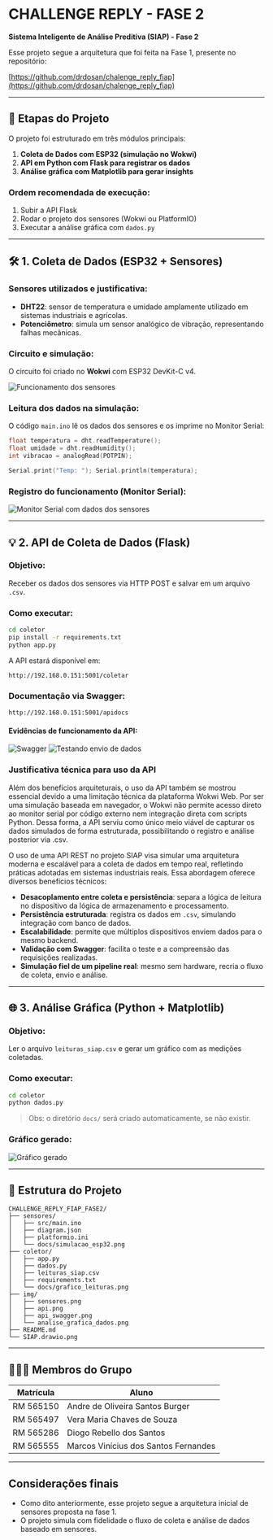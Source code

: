 # CHALLENGE REPLY - FASE 2

**Sistema Inteligente de Análise Preditiva (SIAP) - Fase 2**

Esse projeto segue a arquitetura que foi feita na Fase 1, presente no repositório:

[https://github.com/drdosan/chalenge_reply_fiap](https://github.com/drdosan/chalenge_reply_fiap)

---

## 📅 Etapas do Projeto

O projeto foi estruturado em três módulos principais:

1. **Coleta de Dados com ESP32 (simulação no Wokwi)**
2. **API em Python com Flask para registrar os dados**
3. **Análise gráfica com Matplotlib para gerar insights**

### Ordem recomendada de execução:

1. Subir a API Flask
2. Rodar o projeto dos sensores (Wokwi ou PlatformIO)
3. Executar a análise gráfica com `dados.py`

---

## 🛠️ 1. Coleta de Dados (ESP32 + Sensores)

### Sensores utilizados e justificativa:

* **DHT22**: sensor de temperatura e umidade amplamente utilizado em sistemas industriais e agrícolas.
* **Potenciômetro**: simula um sensor analógico de vibração, representando falhas mecânicas.

### Circuito e simulação:

O circuito foi criado no **Wokwi** com ESP32 DevKit-C v4.

![Funcionamento dos sensores](img/circuito.png)

### Leitura dos dados na simulação:

O código `main.ino` lê os dados dos sensores e os imprime no Monitor Serial:

```cpp
float temperatura = dht.readTemperature();
float umidade = dht.readHumidity();
int vibracao = analogRead(POTPIN);

Serial.print("Temp: "); Serial.println(temperatura);
```

### Registro do funcionamento (Monitor Serial):

![Monitor Serial com dados dos sensores](img/sensores.png)

---

## 💡 2. API de Coleta de Dados (Flask)

### Objetivo:

Receber os dados dos sensores via HTTP POST e salvar em um arquivo `.csv`.

### Como executar:

```bash
cd coletor
pip install -r requirements.txt
python app.py
```

A API estará disponível em:

```
http://192.168.0.151:5001/coletar
```

### Documentação via Swagger:

```
http://192.168.0.151:5001/apidocs
```

#### Evidências de funcionamento da API:

![Swagger](img/api_swagger.png)
![Testando envio de dados](img/api.png)

### Justificativa técnica para uso da API

Além dos benefícios arquiteturais, o uso da API também se mostrou essencial devido a uma limitação técnica da plataforma Wokwi Web. Por ser uma simulação baseada em navegador, o Wokwi não permite acesso direto ao monitor serial por código externo nem integração direta com scripts Python. Dessa forma, a API serviu como único meio viável de capturar os dados simulados de forma estruturada, possibilitando o registro e análise posterior via .csv.

O uso de uma API REST no projeto SIAP visa simular uma arquitetura moderna e escalável para a coleta de dados em tempo real, refletindo práticas adotadas em sistemas industriais reais. Essa abordagem oferece diversos benefícios técnicos:

* **Desacoplamento entre coleta e persistência**: separa a lógica de leitura no dispositivo da lógica de armazenamento e processamento.
* **Persistência estruturada**: registra os dados em `.csv`, simulando integração com banco de dados.
* **Escalabilidade**: permite que múltiplos dispositivos enviem dados para o mesmo backend.
* **Validação com Swagger**: facilita o teste e a compreensão das requisições realizadas.
* **Simulação fiel de um pipeline real**: mesmo sem hardware, recria o fluxo de coleta, envio e análise.


---

## 🌐 3. Análise Gráfica (Python + Matplotlib)

### Objetivo:

Ler o arquivo `leituras_siap.csv` e gerar um gráfico com as medições coletadas.

### Como executar:

```bash
cd coletor
python dados.py
```

> Obs: o diretório `docs/` será criado automaticamente, se não existir.

### Gráfico gerado:

![Gráfico gerado](img/analise_grafica_dados.png)

---

## 📁 Estrutura do Projeto

```
CHALLENGE_REPLY_FIAP_FASE2/
├── sensores/
│   ├── src/main.ino
│   ├── diagram.json
│   ├── platformio.ini
│   └── docs/simulacao_esp32.png
├── coletor/
│   ├── app.py
│   ├── dados.py
│   ├── leituras_siap.csv
│   ├── requirements.txt
│   └── docs/grafico_leituras.png
├── img/
│   ├── sensores.png
│   ├── api.png
│   ├── api_swagger.png
│   └── analise_grafica_dados.png
├── README.md
└── SIAP.drawio.png
```

---

## 🧑‍🤝‍🧑 Membros do Grupo

| Matrícula                 | Aluno               						  |
|---------------------------|---------------------------------------------|
|        RM 565150          | Andre de Oliveira Santos Burger			  |
|        RM 565497          | Vera Maria Chaves de Souza				  | 
|        RM 565286          | Diogo Rebello dos Santos					  |
|        RM 565555          | Marcos Vinícius dos Santos Fernandes		  |

---

## Considerações finais

* Como dito anteriormente, esse projeto segue a arquitetura inicial de sensores proposta na fase 1.
* O projeto simula com fidelidade o fluxo de coleta e análise de dados baseado em sensores.
